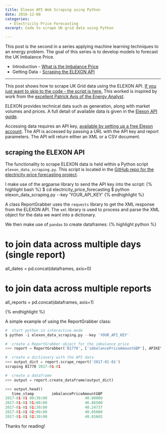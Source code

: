 ```yaml
---
title: Elexon API Web Scraping using Python
date: 2016-12-08
categories:
  - Electricity Price Forecasting
excerpt: Code to scrape UK grid data using Python

---
```

This post is the second in a series applying machine learning techniques to an energy problem.  The goal of this series is to develop models to forecast the UK Imbalance Price.  

- Introduction - [What is the Imbalance Price](http://adgefficiency.com/what-is-the-uk-imbalance-price/)
- Getting Data - [Scraping the ELEXON API](http://adgefficiency.com/elexon-api-web-scraping-using-python/)

---

This post shows how to scrape UK Grid data using the ELEXON API.  [If you just want to skip to the code - the script is here.](https://github.com/ADGEfficiency/electricity_price_forecasting/blob/master/elexon_data_scraping.py)  This worked is inspired by work from the [excellent Patrick Avis of the Energy Analyst](http://energyanalyst.co.uk/).  

ELEXON provides technical data such as generation, along with market volumes and prices. A full detail of available data is given in the [Elexon API guide](https://www.elexon.co.uk/guidance-note/bmrs-api-data-push-user-guide/).

Accessing data requires an API key, [available by setting up a free Elexon account](https://www.elexonportal.co.uk/registration/newuser).  The API is accessed by passing a URL with the API key and report parameters.  The API will return either an XML or a CSV document.

## scraping the ELEXON API

The functionality to scrape ELEXON data is held within a Python script `elexon_data_scraping.py`.  This script is located in the [GitHub repo for the electricity price forecasting project](https://github.com/ADGEfficiency/electricity_price_forecasting/blob/master/elexon_data_scraping.py).

I make use of the argparse library to send the API key into the script:
{% highlight bash %}
$ cd electricity_price_forecasting
$ python elexon_data_scraping.py --key 'YOUR_API_KEY'
{% endhighlight %}

A class ReportGrabber uses the `requests` library to get the XML response from the ELEXON API.  The `xml` library is used to process and parse the XML object for the data we want into a dictionary.  

We then make use of `pandas` to create dataframes:
{% highlight python %}
#  to join data across multiple days (single report)
all_dates = pd.concat(dataframes, axis=0)

#  to join data across multiple reports
all_reports = pd.concat(dataframes, axis=1)

{% endhighlight %}

A simple example of using the ReportGrabber class:

```python
#  start python in interactive mode
$ python -i elexon_data_scraping.py --key 'YOUR_API_KEY'

#  create a ReportGrabber object for the imbalance price
>>> report = ReportGrabber('B1770', ['imbalancePriceAmountGBP'], APIKEY)

#  create a dictionary with the API data
>>> output_dict = report.scrape_report('2017-01-01')
scraping B1770 2017-01-01

#  create a dataframe
>>> output = report.create_dataframe(output_dict)

>>> output.head()
   time_stamp        imbalancePriceAmountGBP                      
2017-01-01 00:30:00                 40.00000
2017-01-01 01:00:00                 46.86500
2017-01-01 01:30:00                 40.24737
2017-01-01 02:00:00                 40.05000
2017-01-01 02:30:00                 40.01602
```

Thanks for reading!
